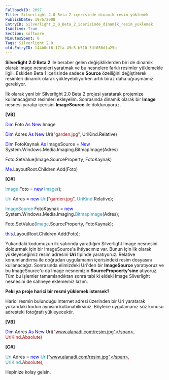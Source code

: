 ```yaml
---
FallbackID: 2097
Title: Silverlight 2.0 Beta 2 içerisinde dinamik resim yüklemek
PublishDate: 19/6/2008
EntryID: Silverlight_2_0_Beta_2_icerisinde_dinamik_resim_yuklemek
IsActive: True
Section: software
MinutesSpent: 0
Tags: Silverlight 2.0
old.EntryID: 144b0ef6-17fa-49c5-b510-5df056dfa25b
---
```

**Silverlight 2.0 Beta 2** ile beraber gelen değişikliklerden biri de
dinamik olarak Image nesneleri yaratmak ve bu nesnelere farklı resimler
yüklemekle ilgili. Eskiden Beta 1 içerisinde sadece **Source**
özelliğini değiştirerek resimleri dinamik olarak yükleyebiliyorken artık
biraz daha uğraşmamız gerekiyor.

İlk olarak yeni bir Silverlight 2.0 Beta 2 projesi yaratarak projemize
kullanacağımız resimleri ekleyelim. Sonrasında dinamik olarak bir
**Image** nesnesi yaratıp içerisini **ImageSource** ile dolduruyoruz.

**[VB]**

<span style="color: blue;">Dim</span> Foto <span
style="color: blue;">As</span> <span style="color: blue;">New</span>
Image

<span style="color: blue;">Dim</span> Adres <span
style="color: blue;">As</span> <span style="color: blue;">New</span>
Uri(<span style="color: #a31515;">"garden.jpg"</span>, UriKind.Relative)

<span style="color: blue;">Dim</span> FotoKaynak <span
style="color: blue;">As</span> ImageSource = <span
style="color: blue;">New</span>
System.Windows.Media.Imaging.BitmapImage(Adres)

Foto.SetValue(Image.SourceProperty, FotoKaynak)

<span style="color: blue;">Me</span>.LayoutRoot.Children.Add(Foto)

**[C\#]**

<span style="color: #2b91af;">Image</span> Foto = <span
style="color: blue;">new</span> <span
style="color: #2b91af;">Image</span>();

<span style="color: #2b91af;">Uri</span> Adres = <span
style="color: blue;">new</span> <span
style="color: #2b91af;">Uri</span>(<span
style="color: #a31515;">"garden.jpg"</span>, <span
style="color: #2b91af;">UriKind</span>.Relative);

<span style="color: #2b91af;">ImageSource</span> FotoKaynak = <span
style="color: blue;">new</span> System.Windows.Media.Imaging.<span
style="color: #2b91af;">BitmapImage</span>(Adres);

Foto.SetValue(<span style="color: #2b91af;">Image</span>.SourceProperty,
FotoKaynak);

<span style="color: blue;">this</span>.LayoutRoot.Children.Add(Foto);

Yukarıdaki kodumuzun ilk satırında yarattığım Silverlight Image
nesnesini doldurmak için bir ImageSource'a ihtiyacımız var. Bunun için
ilk olarak yükleyeceğimiz resim adresini **Uri** tipinde yaratıyoruz.
Relative konumlandırma ile doğrudan uygulamanın içerisindeki resim
dosyasını kullanacağız. Sonrasında elimizdeki Uri'den bir
**ImageSource** yaratıyoruz ve bu ImageSource'u da Image nesnemizin
**SourcePropoerty'sine** atıyoruz. Tüm bu işlemler tamamlandıktan sonra
tabi ki eldeki Image Silverlight nesnesini de sahneye eklememiz lazım.

**Peki ya proje harici bir resmi yüklemek istersek?**

Harici resmin bulunduğu internet adresi üzerinden bir Uri yaratarak
yukarıdaki kodun aynısını kullanabilirsiniz. Böylece uygulamanız söz
konusu adresteki fotoğrafı yükleyecektir.

**[VB]**

<span style="color: blue;">Dim</span> Adres <span
style="color: blue;">As</span> <span style="color: blue;">New</span>
Uri(<span style="color: #a31515;">"www.alanadi.com/resim.jpg"</span>,
UriKind.Absolute)

**[C\#]**

<span style="color: #2b91af;">Uri</span> Adres = <span
style="color: blue;">new</span> <span
style="color: #2b91af;">Uri</span>(<span
style="color: #a31515;">"www.alanadi.com/resim.jpg"</span>, <span
style="color: #2b91af;">UriKind</span>.Absolute);

Hepinize kolay gelsin.


